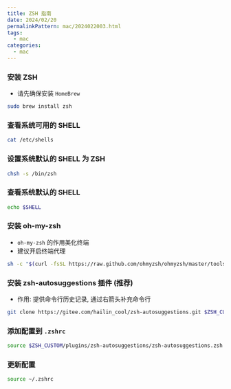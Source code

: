 ```yaml
---
title: ZSH 指南
date: 2024/02/20
permalinkPattern: mac/2024022003.html
tags:
  - mac
categories:
  - mac
---
```


### 安装 ZSH

- 请先确保安装 `HomeBrew`

```bash
sudo brew install zsh
```

### 查看系统可用的 SHELL

```bash
cat /etc/shells
```

### 设置系统默认的 SHELL 为 ZSH

```bash
chsh -s /bin/zsh
```

### 查看系统默认的 SHELL

```bash
echo $SHELL
```

### 安装 oh-my-zsh

- `oh-my-zsh` 的作用美化终端
- 建议开启终端代理

```bash
sh -c "$(curl -fsSL https://raw.github.com/ohmyzsh/ohmyzsh/master/tools/install.sh)"
```

### 安装 zsh-autosuggestions 插件 (推荐)

- 作用: 提供命令行历史记录, 通过右箭头补充命令行

```bash
git clone https://gitee.com/hailin_cool/zsh-autosuggestions.git $ZSH_CUSTOM/plugins/zsh-autosuggestions
```

### 添加配置到 `.zshrc`

```bash
source $ZSH_CUSTOM/plugins/zsh-autosuggestions/zsh-autosuggestions.zsh
```

### 更新配置

```bash
source ~/.zshrc
```

